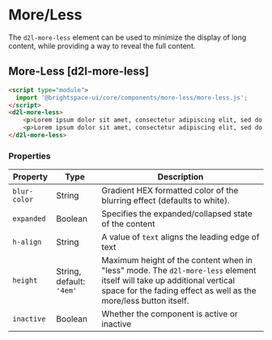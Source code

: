 # More/Less

The `d2l-more-less` element can be used to minimize the display of long content, while providing a way to reveal the full content.

## More-Less [d2l-more-less]

<!-- docs: demo code properties name:d2l-more-less -->
```html
<script type="module">
  import '@brightspace-ui/core/components/more-less/more-less.js';
</script>
<d2l-more-less>
	<p>Lorem ipsum dolor sit amet, consectetur adipiscing elit, sed do eiusmod tempor incididunt ut labore et dolore magna aliqua. Ut enim ad minim veniam, quis nostrud exercitation ullamco laboris nisi ut aliquip ex ea commodo consequat. Duis aute irure dolor in reprehenderit in voluptate velit esse cillum dolore eu fugiat nulla pariatur. Excepteur sint occaecat cupidatat non proident, sunt in culpa qui officia deserunt mollit anim id est laborum.</p>
	<p>Lorem ipsum dolor sit amet, consectetur adipiscing elit, sed do eiusmod tempor incididunt ut labore et dolore magna aliqua. Ut enim ad minim veniam, quis nostrud exercitation ullamco laboris nisi ut aliquip ex ea commodo consequat. Duis aute irure dolor in reprehenderit in voluptate velit esse cillum dolore eu fugiat nulla pariatur. Excepteur sint occaecat cupidatat non proident, sunt in culpa qui officia deserunt mollit anim id est laborum.</p>
</d2l-more-less>
```

<!-- docs: start hidden content -->
### Properties

| Property | Type | Description |
|---|---|---|
| `blur-color` | String | Gradient HEX formatted color of the blurring effect (defaults to white). |
| `expanded` | Boolean | Specifies the expanded/collapsed state of the content |
| `h-align` | String | A value of `text` aligns the leading edge of text |
| `height` | String, default: `'4em'` | Maximum height of the content when in "less" mode. The `d2l-more-less` element itself will take up additional vertical space for the fading effect as well as the more/less button itself. |
| `inactive` | Boolean | Whether the component is active or inactive |
<!-- docs: end hidden content -->

